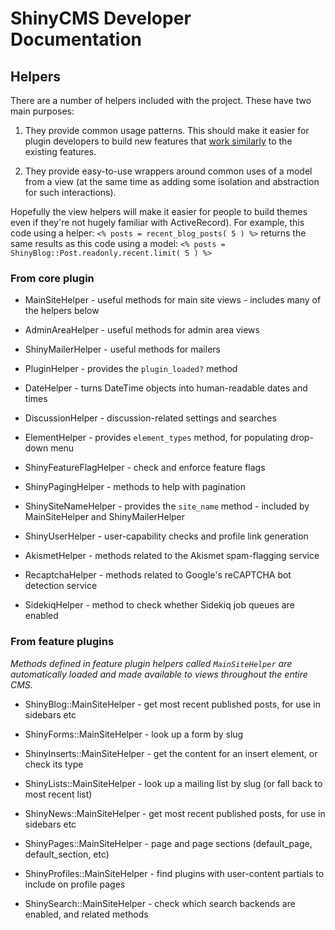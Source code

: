 # ShinyCMS Developer Documentation

## Helpers

There are a number of helpers included with the project. These have two main purposes:

1. They provide common usage patterns. This should make it easier for plugin developers to build new features that [work similarly](https://en.wikipedia.org/wiki/Principle_of_least_astonishment) to the existing features.

2. They provide easy-to-use wrappers around common uses of a model from a view (at the same time as adding some isolation and abstraction for such interactions).

Hopefully the view helpers will make it easier for people to build themes even if they're not hugely familiar with ActiveRecord). For example, this code using a helper:
`<% posts = recent_blog_posts( 5 ) %>`
returns the same results as this code using a model:
`<% posts = ShinyBlog::Post.readonly.recent.limit( 5 ) %>`

### From core plugin

* MainSiteHelper    - useful methods for main site views - includes many of the helpers below
* AdminAreaHelper   - useful methods for admin area views
* ShinyMailerHelper      - useful methods for mailers

* PluginHelper      - provides the `plugin_loaded?` method

* DateHelper        - turns DateTime objects into human-readable dates and times
* DiscussionHelper  - discussion-related settings and searches
* ElementHelper     - provides `element_types` method, for populating drop-down menu

* ShinyFeatureFlagHelper - check and enforce feature flags
* ShinyPagingHelper      - methods to help with pagination
* ShinySiteNameHelper    - provides the `site_name` method - included by MainSiteHelper and ShinyMailerHelper
* ShinyUserHelper        - user-capability checks and profile link generation

* AkismetHelper          - methods related to the Akismet spam-flagging service
* RecaptchaHelper        - methods related to Google's reCAPTCHA bot detection service
* SidekiqHelper          - method to check whether Sidekiq job queues are enabled

### From feature plugins

*Methods defined in feature plugin helpers called `MainSiteHelper` are automatically loaded and made available to views throughout the entire CMS.*

* ShinyBlog::MainSiteHelper     - get most recent published posts, for use in sidebars etc

* ShinyForms::MainSiteHelper    - look up a form by slug

* ShinyInserts::MainSiteHelper  - get the content for an insert element, or check its type

* ShinyLists::MainSiteHelper    - look up a mailing list by slug (or fall back to most recent list)

* ShinyNews::MainSiteHelper     - get most recent published posts, for use in sidebars etc

* ShinyPages::MainSiteHelper    - page and page sections (default_page, default_section, etc)

* ShinyProfiles::MainSiteHelper - find plugins with user-content partials to include on profile pages

* ShinySearch::MainSiteHelper   - check which search backends are enabled, and related methods
